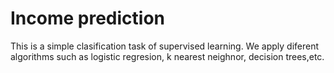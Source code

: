 # Income prediction

This is a simple clasification task of supervised learning. We apply diferent algorithms such as logistic regresion, k nearest neighnor, decision trees,etc.
